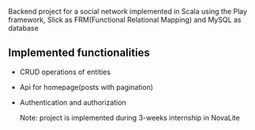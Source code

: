 
Backend project for a social network implemented in Scala using the Play framework, Slick as FRM(Functional Relational Mapping) and MySQL as database <br>

## Implemented functionalities
* CRUD operations of entities
* Api for homepage(posts with pagination)
* Authentication and authorization

  Note: project is implemented during 3-weeks internship in NovaLite

